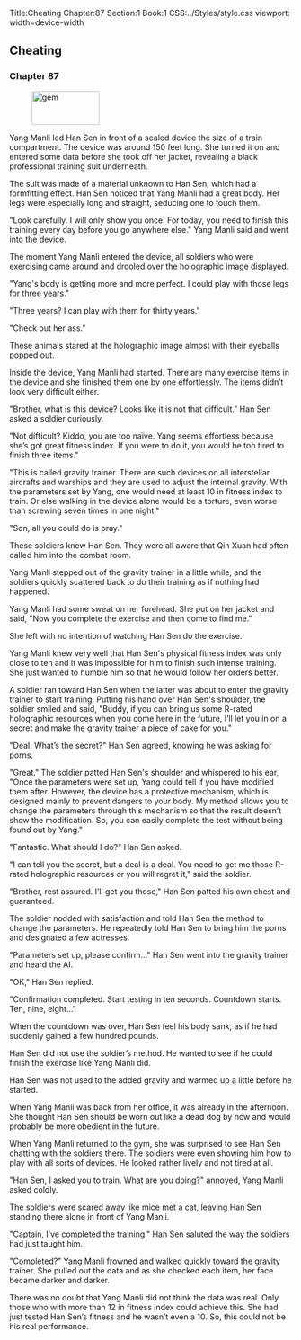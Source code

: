 Title:Cheating 
Chapter:87 
Section:1 
Book:1 
CSS:../Styles/style.css 
viewport: width=device-width
  
## Cheating
### Chapter 87 
<figure>
	<img src="../Images/gem.gif" alt="gem" id="gem" width="120" height="60" />
</figure>
  

  
  Yang Manli led Han Sen in front of a sealed device the size of a train compartment. The device was around 150 feet long. She turned it on and entered some data before she took off her jacket, revealing a black professional training suit underneath.

The suit was made of a material unknown to Han Sen, which had a formfitting effect. Han Sen noticed that Yang Manli had a great body. Her legs were especially long and straight, seducing one to touch them.

"Look carefully. I will only show you once. For today, you need to finish this training every day before you go anywhere else." Yang Manli said and went into the device.

The moment Yang Manli entered the device, all soldiers who were exercising came around and drooled over the holographic image displayed.

"Yang's body is getting more and more perfect. I could play with those legs for three years."

"Three years? I can play with them for thirty years."

"Check out her ass."

These animals stared at the holographic image almost with their eyeballs popped out.

Inside the device, Yang Manli had started. There are many exercise items in the device and she finished them one by one effortlessly. The items didn’t look very difficult either.

"Brother, what is this device? Looks like it is not that difficult." Han Sen asked a soldier curiously.

"Not difficult? Kiddo, you are too naïve. Yang seems effortless because she’s got great fitness index. If you were to do it, you would be too tired to finish three items."

"This is called gravity trainer. There are such devices on all interstellar aircrafts and warships and they are used to adjust the internal gravity. With the parameters set by Yang, one would need at least 10 in fitness index to train. Or else walking in the device alone would be a torture, even worse than screwing seven times in one night."

"Son, all you could do is pray."

These soldiers knew Han Sen. They were all aware that Qin Xuan had often called him into the combat room.

Yang Manli stepped out of the gravity trainer in a little while, and the soldiers quickly scattered back to do their training as if nothing had happened.

Yang Manli had some sweat on her forehead. She put on her jacket and said, "Now you complete the exercise and then come to find me."

She left with no intention of watching Han Sen do the exercise.

Yang Manli knew very well that Han Sen's physical fitness index was only close to ten and it was impossible for him to finish such intense training. She just wanted to humble him so that he would follow her orders better.

A soldier ran toward Han Sen when the latter was about to enter the gravity trainer to start training. Putting his hand over Han Sen's shoulder, the soldier smiled and said, "Buddy, if you can bring us some R-rated holographic resources when you come here in the future, I’ll let you in on a secret and make the gravity trainer a piece of cake for you."

"Deal. What’s the secret?" Han Sen agreed, knowing he was asking for porns.

"Great." The soldier patted Han Sen's shoulder and whispered to his ear, "Once the parameters were set up, Yang could tell if you have modified them after. However, the device has a protective mechanism, which is designed mainly to prevent dangers to your body. My method allows you to change the parameters through this mechanism so that the result doesn’t show the modification. So, you can easily complete the test without being found out by Yang."

"Fantastic. What should I do?" Han Sen asked.

"I can tell you the secret, but a deal is a deal. You need to get me those R-rated holographic resources or you will regret it," said the soldier.

"Brother, rest assured. I’ll get you those," Han Sen patted his own chest and guaranteed.

The soldier nodded with satisfaction and told Han Sen the method to change the parameters. He repeatedly told Han Sen to bring him the porns and designated a few actresses.

"Parameters set up, please confirm..." Han Sen went into the gravity trainer and heard the AI.

"OK," Han Sen replied.

"Confirmation completed. Start testing in ten seconds. Countdown starts. Ten, nine, eight..."

When the countdown was over, Han Sen feel his body sank, as if he had suddenly gained a few hundred pounds.

Han Sen did not use the soldier’s method. He wanted to see if he could finish the exercise like Yang Manli did.

Han Sen was not used to the added gravity and warmed up a little before he started.

When Yang Manli was back from her office, it was already in the afternoon. She thought Han Sen should be worn out like a dead dog by now and would probably be more obedient in the future.

When Yang Manli returned to the gym, she was surprised to see Han Sen chatting with the soldiers there. The soldiers were even showing him how to play with all sorts of devices. He looked rather lively and not tired at all.

"Han Sen, I asked you to train. What are you doing?" annoyed, Yang Manli asked coldly.

The soldiers were scared away like mice met a cat, leaving Han Sen standing there alone in front of Yang Manli.

"Captain, I’ve completed the training." Han Sen saluted the way the soldiers had just taught him.

"Completed?" Yang Manli frowned and walked quickly toward the gravity trainer. She pulled out the data and as she checked each item, her face became darker and darker.

There was no doubt that Yang Manli did not think the data was real. Only those who with more than 12 in fitness index could achieve this. She had just tested Han Sen’s fitness and he wasn’t even a 10. So, this could not be his real performance.
